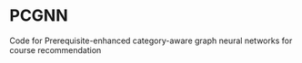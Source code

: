 # PCGNN
Code for Prerequisite-enhanced category-aware graph neural networks for course recommendation
